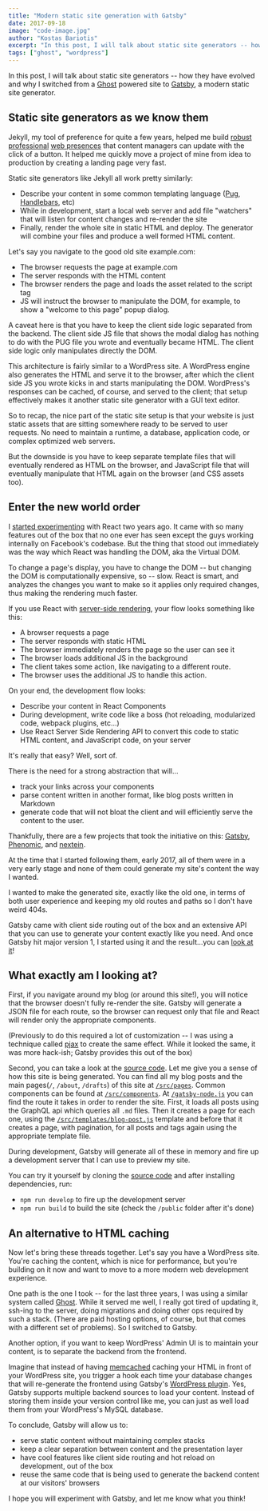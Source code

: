 ```yaml
---
title: "Modern static site generation with Gatsby"
date: 2017-09-18
image: "code-image.jpg"
author: "Kostas Bariotis"
excerpt: "In this post, I will talk about static site generators -- how they have evolved and why I switched from a Ghost powered site to Gatsby, a modern static site generator."
tags: ["ghost", "wordpress"]
---
```


In this post, I will talk about static site generators -- how they have evolved
and why I switched from a [Ghost](https://ghost.org) powered site to
[Gatsby](/), a modern static site generator.

## Static site generators as we know them

Jekyll, my tool of preference for quite a few years, helped me build
[robust](http://devastation.tv) [professional](http://devitconf.org)
[web presences](http://skgtech.io) that content managers can update with the
click of a button. It helped me quickly move a project of mine from idea to
production by creating a landing page very fast.

Static site generators like Jekyll all work pretty similarly:

-   Describe your content in some common templating language ([Pug](http://pugjs.org),
    [Handlebars](http://handlebarsjs.com), etc)
-   While in development, start a local web server and add file "watchers" that
    will listen for content changes and re-render the site
-   Finally, render the whole site in static HTML and deploy. The generator will
    combine your files and produce a well formed HTML content.

Let's say you navigate to the good old site example.com:

-   The browser requests the page at example.com
-   The server responds with the HTML content
-   The browser renders the page and loads the asset related to the script tag
-   JS will instruct the browser to manipulate the DOM, for example, to show a
    "welcome to this page" popup dialog.

A caveat here is that you have to keep the client side logic separated from the
backend. The client side JS file that shows the modal dialog has nothing to do
with the PUG file you wrote and eventually became HTML. The client side logic
only manipulates directly the DOM.

This architecture is fairly similar to a WordPress site. A WordPress engine also
generates the HTML and serve it to the browser, after which the client side JS
you wrote kicks in and starts manipulating the DOM. WordPress's responses can be
cached, of course, and served to the client; that setup effectively makes it
another static site generator with a GUI text editor.

So to recap, the nice part of the static site setup is that your website is just
static assets that are sitting somewhere ready to be served to user requests. No
need to maintain a runtime, a database, application code, or complex optimized
web servers.

But the downside is you have to keep separate template files that will
eventually rendered as HTML on the browser, and JavaScript file that will
eventually manipulate that HTML again on the browser (and CSS assets too).

## Enter the new world order

I [started experimenting](https://kostasbariotis.com/hands-on-react-js/) with
React two years ago. It came with so many features out of the box that no one
ever has seen except the guys working internally on Facebook's codebase. But the
thing that stood out immediately was the way which React was handling the DOM,
aka the Virtual DOM.

To change a page's display, you have to change the DOM -- but changing the DOM
is computationally expensive, so -- slow. React is smart, and analyzes the
changes you want to make so it applies only required changes, thus making the
rendering much faster.

If you use React with
[server-side rendering](https://facebook.github.io/react/docs/react-dom-server.html),
your flow looks something like this:

-   A browser requests a page
-   The server responds with static HTML
-   The browser immediately renders the page so the user can see it
-   The browser loads additional JS in the background
-   The client takes some action, like navigating to a different route.
-   The browser uses the additional JS to handle this action.

On your end, the development flow looks:

-   Describe your content in React Components
-   During development, write code like a boss (hot reloading, modularized code,
    webpack plugins, etc...)
-   Use React Server Side Rendering API to convert this code to static HTML
    content, and JavaScript code, on your server

It's really that easy? Well, sort of.

There is the need for a strong abstraction that will…

-   track your links across your components
-   parse content written in another format, like blog posts written in Markdown
-   generate code that will not bloat the client and will efficiently serve the
    content to the user.

Thankfully, there are a few projects that took the initiative on this:
[Gatsby](/), [Phenomic](https://phenomic.io), and
[nextein](https://nextein.now.sh).

At the time that I started following them, early 2017, all of them were in a
very early stage and none of them could generate my site's content the way I
wanted.

I wanted to make the generated site, exactly like the old one, in terms of both
user experience and keeping my old routes and paths so I don't have weird 404s.

Gatsby came with client side routing out of the box and an extensive API that
you can use to generate your content exactly like you need. And once Gatsby
hit major version 1, I started using it and the result...you can
[look at it](https://kostasbariotis.com/)!

## What exactly am I looking at?

First, if you navigate around my blog (or around this site!), you will notice
that the browser doesn't fully re-render the site. Gatsby will generate a JSON
file for each route, so the browser can request only that file and React will
render only the appropriate components.

(Previously to do this required a lot of customization -- I was using a
technique called
[pjax](https://github.com/kbariotis/kostasbariotis.com__ghost-theme/blob/master/src/js/app.js#L11)
to create the same effect. While it looked the same, it was more hack-ish;
Gatsby provides this out of the box)

Second, you can take a look at the
[source code](https://github.com/kbariotis/kostasbariotis.com). Let me give you
a sense of how this site is being generated. You can find all my blog posts and
the main pages(`/`, `/about`, `/drafts`) of this site at
[`/src/pages`](https://github.com/kbariotis/kostasbariotis.com/tree/master/src/pages).
Common components can be found at
[`/src/components`](https://github.com/kbariotis/kostasbariotis.com/tree/master/src/components).
At
[`/gatsby-node.js`](https://github.com/kbariotis/kostasbariotis.com/tree/master/gatsby-node.js)
you can find the route it takes in order to render the site. First, it loads all
posts using the GraphQL api which queries all `.md` files. Then it creates a
page for each one, using the
[`/src/templates/blog-post.js`](https://github.com/kbariotis/kostasbariotis.com/tree/master/src/templates/blog-post.js)
template and before that it creates a page, with pagination, for all posts and
tags again using the appropriate template file.

During development, Gatsby will generate all of these in memory and fire up a
development server that I can use to preview my site.

You can try it yourself by cloning the
[source code](https://github.com/kbariotis/kostasbariotis.com) and after
installing dependencies, run:

-   `npm run develop` to fire up the development server
-   `npm run build` to build the site (check the `/public` folder after it's done)

## An alternative to HTML caching

Now let's bring these threads together. Let's say you have a WordPress site.
You're caching the content, which is nice for performance, but you're building
on it now and want to move to a more modern web development experience.

One path is the one I took -- for the last three years, I was using a similar
system called [Ghost](https://ghost.org). While it served me well, I really got
tired of updating it, ssh-ing to the server, doing migrations and doing other
ops required by such a stack. (There are paid hosting options, of course, but
that comes with a different set of problems). So I switched to Gatsby.

Another option, if you want to keep WordPress' Admin UI is to maintain your
content, is to separate the backend from the frontend.

Imagine that instead of having [memcached](https://memcached.org/) caching your
HTML in front of your WordPress site, you trigger a hook each time your database
changes that will re-generate the frontend using Gatsby's
[WordPress plugin](/packages/gatsby-source-wordpress/). Yes, Gatsby supports
multiple backend sources to load your content. Instead of storing them inside
your version control like me, you can just as well load them from your
WordPress's MySQL database.

To conclude, Gatsby will allow us to:

-   serve static content without maintaining complex stacks
-   keep a clear separation between content and the presentation layer
-   have cool features like client side routing and hot reload on development, out
    of the box
-   reuse the same code that is being used to generate the backend content at our
    visitors' browsers

I hope you will experiment with Gatsby, and let me know what you think!
